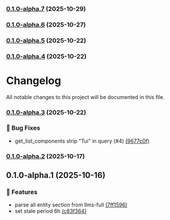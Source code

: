 ### [0.1.0-alpha.7](https://github.com/taiga-family/taiga-ui-mcp/compare/v0.1.0-alpha.6...v0.1.0-alpha.7) (2025-10-29)

### [0.1.0-alpha.6](https://github.com/taiga-family/taiga-ui-mcp/compare/v0.1.0-alpha.5...v0.1.0-alpha.6) (2025-10-27)

### [0.1.0-alpha.5](https://github.com/taiga-family/taiga-ui-mcp/compare/v0.1.0-alpha.4...v0.1.0-alpha.5) (2025-10-22)

### [0.1.0-alpha.4](https://github.com/taiga-family/taiga-ui-mcp/compare/v0.1.0-alpha.3...v0.1.0-alpha.4) (2025-10-22)

# Changelog

All notable changes to this project will be documented in this file.

### [0.1.0-alpha.3](https://github.com/taiga-family/taiga-ui-mcp/compare/v0.1.0-alpha.2...v0.1.0-alpha.3) (2025-10-22)

### 🐞 Bug Fixes

- get_list_components strip "Tui" in query (#4)
  [(9677c0f)](https://github.com/taiga-family/taiga-ui-mcp/commit/9677c0f84ddd624d8dd4728eb52ea462b2f9c8de)

### [0.1.0-alpha.2](https://github.com/taiga-family/taiga-ui-mcp/compare/v0.1.0-alpha.1...v0.1.0-alpha.2) (2025-10-17)

## 0.1.0-alpha.1 (2025-10-16)

### 🚀 Features

- parse all entity section from llms-full
  [(7ff1596)](https://github.com/taiga-family/taiga-ui-mcp/commit/7ff15963c8e4f776e35976229a72778c51571274)
- set stale period 6h
  [(c83f364)](https://github.com/taiga-family/taiga-ui-mcp/commit/c83f3641556529633550bc741d825608580eba46)
